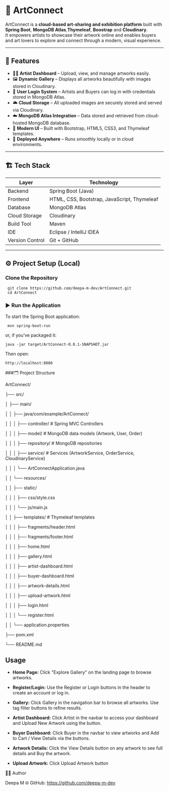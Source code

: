 # 🎨 ArtConnect

ArtConnect is a **cloud-based art-sharing and exhibition platform** built with **Spring Boot**, **MongoDB Atlas**,**Thymeleaf**, **Boostrap** and **Cloudinary**.  
It empowers artists to showcase their artwork online and enables buyers and art lovers to explore and connect through a modern, visual experience.

---

## 🚀 Features

- 🧑‍🎨 **Artist Dashboard** – Upload, view, and manage artworks easily.
- 🖼️ **Dynamic Gallery** – Displays all artworks beautifully with images stored in Cloudinary.
- 🔑 **User Login System** – Artists and Buyers can log in with credentials stored in MongoDB Atlas.
- 🌥️ **Cloud Storage** – All uploaded images are securely stored and served via Cloudinary.
- ☁️ **MongoDB Atlas Integration** – Data stored and retrieved from cloud-hosted MongoDB database.
- 💅 **Modern UI** – Built with Bootstrap, HTML5, CSS3, and Thymeleaf templates.
- 🔄 **Deployed Anywhere** – Runs smoothly locally or in cloud environments.

---

## 🏗️ Tech Stack

| Layer | Technology |
|-------|-------------|
| Backend | Spring Boot (Java) |
| Frontend | HTML, CSS, Bootstrap, JavaScript, Thymeleaf |
| Database | MongoDB Atlas |
| Cloud Storage | Cloudinary |
| Build Tool | Maven |
| IDE | Eclipse / IntelliJ IDEA |
| Version Control | Git + GitHub |

---

## ⚙️ Project Setup (Local)

### Clone the Repository

     git clone https://github.com/deepa-m-dev/ArtConnect.git
     cd ArtConnect


### ▶️ Run the Application
 To start the Spring Boot application:
 
     mvn spring-boot:run
     
or, if you’ve packaged it:

    java -jar target/ArtConnect-0.0.1-SNAPSHOT.jar
Then open:

    http://localhost:8080

###🗂️ Project Structure

ArtConnect/ 

├── src/

│   ├── main/

│   │   ├── java/com/example/ArtConnect/

│   │   │   ├── controller/      # Spring MVC Controllers

│   │   │   ├── model/           # MongoDB data models (Artwork, User, Order)

│   │   │   ├── repository/      # MongoDB repositories

│   │   │   ├── service/         # Services (ArtworkService, OrderService, CloudinaryService)

│   │   │   └── ArtConnectApplication.java

│   │   └── resources/

│   │       ├── static/

│   │       │   ├── css/style.css

│   │       │   └── js/main.js

│   │       ├── templates/       # Thymeleaf templates

│   │       │   ├── fragments/header.html

│   │       │   ├── fragments/footer.html

│   │       │   ├── home.html

│   │       │   ├── gallery.html

│   │       │   ├── artist-dashboard.html

│   │       │   ├── buyer-dashboard.html

│   │       │   ├── artwork-details.html

│   │       │   ├── upload-artwork.html

│   │       │   ├── login.html

│   │       │   └── register.html

│   │       └── application.properties

├── pom.xml

└── README.md

## Usage

- **Home Page:** Click "Explore Gallery" on the landing page to browse artworks.

- **Register/Login:** Use the Register or Login buttons in the header to create an account or log in.

- **Gallery:** Click Gallery in the navigation bar to browse all artworks. Use tag filter buttons to refine results.

- **Artist Dashboard:** Click Artist in the navbar to access your dashboard and Upload New Artwork using the button.

- **Buyer Dashboard:** Click Buyer in the navbar to view artworks and Add to Cart / View Details via the buttons.

- **Artwork Details:** Click the View Details button on any artwork to see full details and Buy the artwork.

 - **Upload Artwork:** Click Upload Artwork button 

👩‍🎨 Author

Deepa M 
🌐 GitHub: https://github.com/deepa-m-dev





